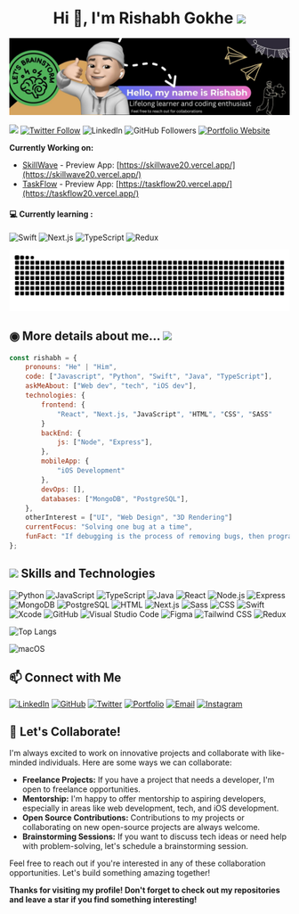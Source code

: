 <h1 align="center">Hi 👋, I'm Rishabh Gokhe 
<img src=https://media.giphy.com/media/v1.Y2lkPTc5MGI3NjExeWV5dDlhdW9mOW5jYmRsbjNvcTI2b2RycHI1MTQ1cTdsNTFkZmJlNCZlcD12MV9pbnRlcm5hbF9naWZfYnlfaWQmY3Q9cw/3ov9jDblR6W2d6NfJC/giphy.gif width=40px /></h1>

![MasterHead](./images/rishabh_readme_banner.jpg)

![](https://komarev.com/ghpvc/?username=rishabhgokhe&label=Profile%20views&color=0e75b6&style=flat)
[![Twitter Follow](https://img.shields.io/twitter/follow/rishabhgokhe?label=Follow)](https://twitter.com/rishabhgokhe)
![LinkedIn](https://img.shields.io/badge/-Connect%20on%20LinkedIn-blue?style=flat-square&logo=Linkedin&logoColor=white&link=https://www.linkedin.com/in/rishabh-gokhe-22168b287/)
![GitHub Followers](https://img.shields.io/github/followers/rishabhgokhe?label=Follow&style=social)
[![Portfolio Website](https://img.shields.io/badge/Portfolio-Website-46a2f1.svg?&style=flat-square&logo=Google-Chrome&logoColor=white&link=https://portfolio-rishabhgokhe.vercel.app/)](https://portfolio-rishabhgokhe.vercel.app/)

**Currently Working on:** 
- [SkillWave](https://github.com/rishabhgokhe/SkillWave) - Preview App: [https://skillwave20.vercel.app/](https://skillwave20.vercel.app/)
- [TaskFlow](https://github.com/rishabhgokhe/TaskFlow) - Preview App: [https://taskflow20.vercel.app/](https://taskflow20.vercel.app/)

#### **💻 Currently learning :** 
![Swift](https://img.shields.io/badge/Swift-FA7343?style=for-the-badge&logo=swift&logoColor=white)
![Next.js](https://img.shields.io/badge/Next.js-000000?style=for-the-badge&logo=nextdotjs&logoColor=white)
![TypeScript](https://img.shields.io/badge/TypeScript-007ACC?style=for-the-badge&logo=typescript&logoColor=white)
![Redux](https://img.shields.io/badge/Redux-764ABC?style=for-the-badge&logo=redux&logoColor=white)

![snake svg](https://github.com/rishabhgokhe/rishabhgokhe/blob/output/github-contribution-grid-snake-game-dark.svg)

## ◉ More details about me... <img src=https://media.giphy.com/media/v1.Y2lkPTc5MGI3NjExOXV0dW1sM3N1eTRvNDI2dmUzcWZyOGhob2tpMWMxYXV0MzA4d3FuOSZlcD12MV9pbnRlcm5hbF9naWZfYnlfaWQmY3Q9cw/48MKwjhtxB3NOedbNj/giphy.gif width=40px />

```javascript
const rishabh = {
    pronouns: "He" | "Him",
    code: ["Javascript", "Python", "Swift", "Java", "TypeScript"],
    askMeAbout: ["Web dev", "tech", "iOS dev"],
    technologies: {
        frontend: {
            "React", "Next.js, "JavaScript", "HTML", "CSS", "SASS"
        }
        backEnd: {
            js: ["Node", "Express"],
        },
        mobileApp: {
            "iOS Development"
        },
        devOps: [],
        databases: ["MongoDB", "PostgreSQL"],
    },
    otherInterest = ["UI", "Web Design", "3D Rendering"]
    currentFocus: "Solving one bug at a time",
    funFact: "If debugging is the process of removing bugs, then programming must be the process of putting them in"
};
```
## <img src=https://media.giphy.com/media/v1.Y2lkPTc5MGI3NjExejh1dDJiYnphaHIweTV5bGkzaGlvdHI4bDQ2MGh0ZXVxOHo3NG56eiZlcD12MV9pbnRlcm5hbF9naWZfYnlfaWQmY3Q9cw/QCQn6e5frpmm7bdTHI/giphy.gif width=40px /> Skills and Technologies


![Python](https://img.shields.io/badge/Python-3776AB?style=for-the-badge&logo=python&logoColor=white)
![JavaScript](https://img.shields.io/badge/JavaScript-F7DF1E?style=for-the-badge&logo=javascript&logoColor=black)
![TypeScript](https://img.shields.io/badge/TypeScript-007ACC?style=for-the-badge&logo=typescript&logoColor=white)
![Java](https://img.shields.io/badge/Java-007396?style=for-the-badge&logo=java&logoColor=white)
![React](https://img.shields.io/badge/React-20232A?style=for-the-badge&logo=react&logoColor=61DAFB)
![Node.js](https://img.shields.io/badge/Node.js-339933?style=for-the-badge&logo=nodedotjs&logoColor=white)
![Express](https://img.shields.io/badge/Express-000000?style=for-the-badge&logo=express&logoColor=white)
![MongoDB](https://img.shields.io/badge/MongoDB-4EA94B?style=for-the-badge&logo=mongodb&logoColor=white)
![PostgreSQL](https://img.shields.io/badge/PostgreSQL-4169E1?style=for-the-badge&logo=postgresql&logoColor=white)
![HTML](https://img.shields.io/badge/HTML5-E34F26?style=for-the-badge&logo=html5&logoColor=white)
![Next.js](https://img.shields.io/badge/Next.js-000000?style=for-the-badge&logo=nextdotjs&logoColor=white)
![Sass](https://img.shields.io/badge/Sass-CC6699?style=for-the-badge&logo=sass&logoColor=white)
![CSS](https://img.shields.io/badge/CSS3-1572B6?style=for-the-badge&logo=css3&logoColor=white)
![Swift](https://img.shields.io/badge/Swift-FA7343?style=for-the-badge&logo=swift&logoColor=white)
![Xcode](https://img.shields.io/badge/Xcode-1575F9?style=for-the-badge&logo=xcode&logoColor=white)
![GitHub](https://img.shields.io/badge/GitHub-181717?style=for-the-badge&logo=github&logoColor=white)
![Visual Studio Code](https://img.shields.io/badge/Visual_Studio_Code-0078d7?style=for-the-badge&logo=visual%20studio%20code&logoColor=white)
![Figma](https://img.shields.io/badge/Figma-F24E1E?style=for-the-badge&logo=figma&logoColor=white)
![Tailwind CSS](https://img.shields.io/badge/Tailwind_CSS-38B2AC?style=for-the-badge&logo=tailwind-css&logoColor=white)
![Redux](https://img.shields.io/badge/Redux-764ABC?style=for-the-badge&logo=redux&logoColor=white)

![Top Langs](https://github-readme-stats.vercel.app/api/top-langs/?username=rishabhgokhe&layout=compact&theme=radical)

![macOS](https://img.shields.io/badge/macOS-000000?style=for-the-badge&logo=apple&logoColor=white)

## 📫 Connect with Me

[![LinkedIn](https://img.shields.io/badge/LinkedIn-0A66C2?style=for-the-badge&logo=linkedin&logoColor=white)](https://linkedin.com/in/rishabh-gokhe-22168b287)
[![GitHub](https://img.shields.io/badge/GitHub-181717?style=for-the-badge&logo=github&logoColor=white)](https://github.com/rishabhgokhe)
[![Twitter](https://img.shields.io/badge/Twitter-1DA1F2?style=for-the-badge&logo=twitter&logoColor=white)](https://twitter.com/rishabhgokhe)
[![Portfolio](https://img.shields.io/badge/Portfolio-000000?style=for-the-badge&logo=About.me&logoColor=white)](https://portfolio-rishabhgokhe.vercel.app/)
[![Email](https://img.shields.io/badge/Email-D14836?style=for-the-badge&logo=gmail&logoColor=white)](mailto:rishabhgokhe2004@gmail.com)
[![Instagram](https://img.shields.io/badge/Instagram-E4405F?style=for-the-badge&logo=instagram&logoColor=white)](https://www.instagram.com/rishabh_gokhe)


## 🤝 Let's Collaborate!

I'm always excited to work on innovative projects and collaborate with like-minded individuals. Here are some ways we can collaborate:

- **Freelance Projects:** If you have a project that needs a developer, I'm open to freelance opportunities.
- **Mentorship:** I'm happy to offer mentorship to aspiring developers, especially in areas like web development, tech, and iOS development.
- **Open Source Contributions:** Contributions to my projects or collaborating on new open-source projects are always welcome.
- **Brainstorming Sessions:** If you want to discuss tech ideas or need help with problem-solving, let's schedule a brainstorming session.

Feel free to reach out if you're interested in any of these collaboration opportunities. Let's build something amazing together!

**Thanks for visiting my profile! Don't forget to check out my repositories and leave a star if you find something interesting!**
